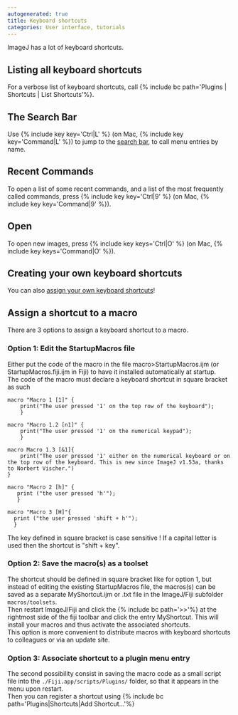 ```yaml
---
autogenerated: true
title: Keyboard shortcuts
categories: User interface, tutorials
---
```



ImageJ has a lot of keyboard shortcuts.

## Listing all keyboard shortcuts

For a verbose list of keyboard shortcuts, call {% include bc path='Plugins | Shortcuts | List Shortcuts'%}.

## The Search Bar

Use {% include key key='Ctrl|L' %} (on Mac, {% include key key='Command|L' %}) to jump to the [search bar](/learn/getting-started#the-search-bar), to call menu entries by name.

## Recent Commands

To open a list of some recent commands, and a list of the most frequently called commands, press {% include key key='Ctrl|9' %} (on Mac, {% include key key='Command|9' %}).

## Open

To open new images, press {% include key keys='Ctrl|O' %} (on Mac, {% include key keys='Command|O' %}).

## Creating your own keyboard shortcuts

You can also [assign your own keyboard shortcuts](/ij/docs/guide/146-31.html#toc-Subsection-31.2)!

## Assign a shortcut to a macro

There are 3 options to assign a keyboard shortcut to a macro.  

### Option 1: Edit the StartupMacros file

Either put the code of the macro in the file macro&gt;StartupMacros.ijm (or StartupMacros.fiji.ijm in Fiji) to have it installed automatically at startup.  
The code of the macro must declare a keyboard shortcut in square bracket as such

    macro "Macro 1 [1]" {
        print("The user pressed '1' on the top row of the keyboard");
        }

    macro "Macro 1.2 [n1]" {
        print("The user pressed '1' on the numerical keypad");
        }

    macro Macro 1.3 [&1]{
        print("The user pressed '1' either on the numerical keyboard or on the top row of the keyboard. This is new since ImageJ v1.53a, thanks to Norbert Vischer.")
    }

    macro "Macro 2 [h]" {
       print ("the user pressed 'h'");
       }

    macro "Macro 3 [H]"{
      print ("the user pressed 'shift + h'");
      }

The key defined in square bracket is case sensitive ! If a capital letter is used then the shortcut is "shift + key".

### Option 2: Save the macro(s) as a toolset

The shortcut should be defined in square bracket like for option 1, but instead of editing the existing StartupMacros file, the macros(s) can be saved as a separate MyShortcut.ijm or .txt file in the ImageJ/Fiji subfolder `macros/toolsets`.  
Then restart ImageJ/Fiji and click the {% include bc path='&gt;&gt;'%} at the rightmost side of the fiji toolbar and click the entry MyShortcut. This will install your macros and thus activate the associated shortcuts.  
This option is more convenient to distribute macros with keyboard shortcuts to colleagues or via an update site.

### Option 3: Associate shortcut to a plugin menu entry

The second possibility consist in saving the macro code as a small script file into the `./Fiji.app/scripts/Plugins/` folder, so that it appears in the menu upon restart.  
Then you can register a shortcut using {% include bc path='Plugins|Shortcuts|Add Shortcut...'%}
